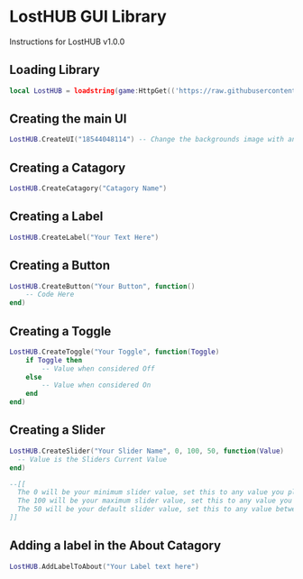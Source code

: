 # LostHUB GUI Library
Instructions for LostHUB v1.0.0

## Loading Library
```lua
local LostHUB = loadstring(game:HttpGet(('https://raw.githubusercontent.com/LosterXProductions/LostHUB/main/LostHUB%20v1.0.lua')))()
```
## Creating the main UI
```lua
LostHUB.CreateUI("18544048114") -- Change the backgrounds image with an ImageId
```
## Creating a Catagory
```lua
LostHUB.CreateCatagory("Catagory Name")
```
## Creating a Label
```lua
LostHUB.CreateLabel("Your Text Here")
```
## Creating a Button
```lua
LostHUB.CreateButton("Your Button", function()
	-- Code Here
end)
```
## Creating a Toggle
```lua
LostHUB.CreateToggle("Your Toggle", function(Toggle)
	if Toggle then
		-- Value when considered Off
	else
		-- Value when considered On
	end
end)
```
## Creating a Slider
```lua
LostHUB.CreateSlider("Your Slider Name", 0, 100, 50, function(Value)
  -- Value is the Sliders Current Value
end)

--[[
  The 0 will be your minimum slider value, set this to any value you please.
  The 100 will be your maximum slider value, set this to any value you please.
  The 50 will be your default slider value, set this to any value between your maximum and your minimum.
]]
```
## Adding a label in the About Catagory
```lua
LostHUB.AddLabelToAbout("Your Label text here")
```
